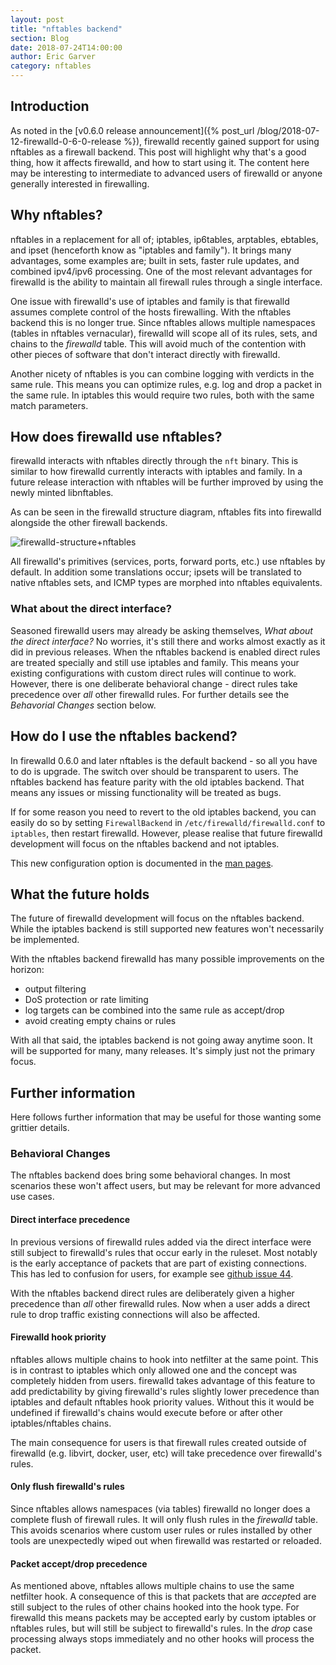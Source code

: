 ```yaml
---
layout: post
title: "nftables backend"
section: Blog
date: 2018-07-24T14:00:00
author: Eric Garver
category: nftables
---
```


Introduction
------------
As noted in the [v0.6.0 release announcement]({% post_url
/blog/2018-07-12-firewalld-0-6-0-release %}), firewalld recently gained support for
using nftables as a firewall backend. This post will highlight why that's a
good thing, how it affects firewalld, and how to start using it. The content
here may be interesting to intermediate to advanced users of firewalld or
anyone generally interested in firewalling.

Why nftables?
-----------------
nftables in a replacement for all of; iptables, ip6tables, arptables, ebtables,
and ipset (henceforth know as "iptables and family"). It brings many
advantages, some examples are; built in sets, faster rule updates, and combined
ipv4/ipv6 processing. One of the most relevant advantages for firewalld is the
ability to maintain all firewall rules through a single interface.

One issue with firewalld's use of iptables and family is that firewalld assumes
complete control of the hosts firewalling. With the nftables backend this is no
longer true. Since nftables allows multiple namespaces (tables in nftables
vernacular), firewalld will scope all of its rules, sets, and chains to the
*firewalld* table. This will avoid much of the contention with other pieces of
software that don't interact directly with firewalld.

Another nicety of nftables is you can combine logging with verdicts in the same
rule. This means you can optimize rules, e.g. log and drop a packet in the same
rule. In iptables this would require two rules, both with the same match
parameters.

How does firewalld use nftables?
--------------------------------
firewalld interacts with nftables directly through the `nft` binary. This is
similar to how firewalld currently interacts with iptables and family. In a
future release interaction with nftables will be further improved by using the
newly minted libnftables.

As can be seen in the firewalld structure diagram, nftables fits into firewalld
alongside the other firewall backends.

![firewalld-structure+nftables](/documentation/firewalld-structure+nftables.png "firewalld structure")

All firewalld's primitives (services, ports, forward ports, etc.) use nftables
by default. In addition some translations occur; ipsets will be translated to
native nftables sets, and ICMP types are morphed into nftables equivalents.

### What about the direct interface?
Seasoned firewalld users may already be asking themselves, *What about the
direct interface?* No worries, it's still there and works almost exactly as it
did in previous releases. When the nftables backend is enabled direct rules are
treated specially and still use iptables and family. This means your existing
configurations with custom direct rules will continue to work. However, there
is one deliberate behavioral change - direct rules take precedence over *all*
other firewalld rules. For further details see the *Behavorial Changes* section
below.

How do I use the nftables backend?
----------------------------------
In firewalld 0.6.0 and later nftables is the default backend - so all you have
to do is upgrade. The switch over should be transparent to users. The nftables
backend has feature parity with the old iptables backend. That means any issues
or missing functionality will be treated as bugs.

If for some reason you need to revert to the old iptables backend, you can
easily do so by setting `FirewallBackend` in `/etc/firewalld/firewalld.conf` to
`iptables`, then restart firewalld. However, please realise that future
firewalld development will focus on the nftables backend and not iptables.

This new configuration option is documented in the [man
pages](/documentation/man-pages/firewalld.conf.html).

What the future holds
---------------------
The future of firewalld development will focus on the nftables backend. While
the iptables backend is still supported new features won't necessarily be
implemented.

With the nftables backend firewalld has many possible improvements on the
horizon:

- output filtering
- DoS protection or rate limiting
- log targets can be combined into the same rule as accept/drop
- avoid creating empty chains or rules

With all that said, the iptables backend is not going away anytime soon. It
will be supported for many, many releases. It's simply just not the primary
focus.

Further information
-------------------
Here follows further information that may be useful for those wanting some
grittier details.

### Behavioral Changes
The nftables backend does bring some behavioral changes. In most scenarios
these won't affect users, but may be relevant for more advanced use cases.

#### Direct interface precedence
In previous versions of firewalld rules added via the direct interface were
still subject to firewalld's rules that occur early in the ruleset. Most
notably is the early acceptance of packets that are part of existing
connections. This has led to confusion for users, for example see [github issue
44](https://github.com/firewalld/firewalld/issues/44).

With the nftables backend direct rules are deliberately given a higher
precedence than *all* other firewalld rules. Now when a user adds a direct rule
to drop traffic existing connections will also be affected.

#### Firewalld hook priority
nftables allows multiple chains to hook into netfilter at the same point. This
is in contrast to iptables which only allowed one and the concept was
completely hidden from users. firewalld takes advantage of this feature to add
predictability by giving firewalld's rules slightly lower precedence than
iptables and default nftables hook priority values. Without this it would be
undefined if firewalld's chains would execute before or after other
iptables/nftables chains.

The main consequence for users is that firewall rules created outside of
firewalld (e.g. libvirt, docker, user, etc) will take precedence over
firewalld's rules.

#### Only flush firewalld's rules
Since nftables allows namespaces (via tables) firewalld no longer does a
complete flush of firewall rules. It will only flush rules in the *firewalld*
table. This avoids scenarios where custom user rules or rules installed by
other tools are unexpectedly wiped out when firewalld was restarted or
reloaded.

#### Packet accept/drop precedence
As mentioned above, nftables allows multiple chains to use the same netfilter
hook. A consequence of this is that packets that are *accept*ed are still
subject to the rules of other chains hooked into the hook type. For firewalld
this means packets may be accepted early by custom iptables or nftables rules,
but will still be subject to firewalld's rules. In the *drop* case processing
always stops immediately and no other hooks will process the packet.
